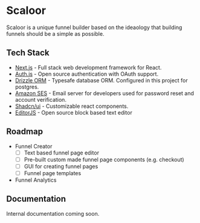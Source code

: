 # Scaloor

Scaloor is a unique funnel builder based on the ideaology that building funnels should be a simple as possible.

## Tech Stack

- [Next.js](https://nextjs.org/) - Full stack web development framework for React.
- [Auth.js](https://authjs.dev/) - Open source authentication with OAuth support.
- [Drizzle ORM](https://orm.drizzle.team/) - Typesafe database ORM. Configured in this project for postgres.
- [Amazon SES](https://aws.amazon.com/ses/) - Email server for developers used for password reset and account verification.
- [Shadcn/ui](https://ui.shadcn.com/) - Customizable react components.
- [EditorJS](https://editorjs.io/) - Open source block based text editor

## Roadmap
- Funnel Creator
    - [ ] Text based funnel page editor
    - [ ] Pre-built custom made funnel page components (e.g. checkout)
    - [ ] GUI for creating funnel pages
    - [ ] Funnel page templates

- Funnel Analytics


## Documentation

Internal documentation coming soon.



